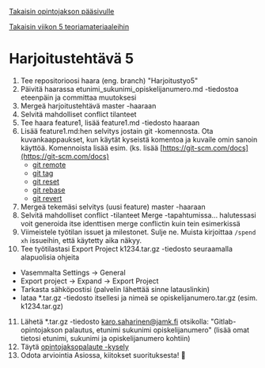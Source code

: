 [Takaisin opintojakson pääsivulle](README.md)

[Takaisin viikon 5 teoriamateriaaleihin](src/vko/vko05.md)

# Harjoitustehtävä 5

1. Tee repositorioosi haara (eng. branch) "Harjoitustyo5"
2. Päivitä haarassa etunimi_sukunimi_opiskelijanumero.md -tiedostoa eteenpäin ja committaa muutoksesi
3. Mergeä harjoitustehtävä master -haaraan
4. Selvitä mahdolliset conflict tilanteet
5. Tee haara feature1, lisää feature1.md -tiedosto haaraan
6. Lisää feature1.md:hen selvitys jostain git -komennosta. Ota kuvankaappaukset, kun käytät kyseistä komentoa ja kuvaile omin sanoin käyttöä. Komennoista lisää esim. (ks. lisää [https://git-scm.com/docs](https://git-scm.com/docs)
   - [git remote](https://git-scm.com/docs/git-remote)
   - [git tag](https://git-scm.com/docs/git-tag)
   - [git reset](https://git-scm.com/docs/git-reset)
   - [git rebase](https://git-scm.com/docs/git-rebase)
   - [git revert](https://git-scm.com/docs/git-revert)
7. Mergeä tekemäsi selvitys (uusi feature) master -haaraan
8. Selvitä mahdolliset conflict -tilanteet Merge -tapahtumissa... halutessasi voit generoida itse identtisen merge conflictin kuin tein esimerkissä
9. Viimeistele työtilan issuet ja milestonet. Sulje ne. Muista kirjoittaa `/spend xh` issueihin, että käytetty aika näkyy.
10. Tee työtilastasi Export Project k1234.tar.gz -tiedosto seuraamalla alapuolisia ohjeita
   - Vasemmalta Settings -> General
   - Export project -> Expand -> Export Project
   - Tarkasta sähköpostisi (palvelin lähettää sinne latauslinkin)
   - lataa *.tar.gz -tiedosto itsellesi ja nimeä se opiskelijanumero.tar.gz (esim. k1234.tar.gz)
11. Lähetä *.tar.gz -tiedosto karo.saharinen@jamk.fi otsikolla: "Gitlab-opintojakson palautus, etunimi sukunimi opiskelijanumero" (lisää omat tietosi etunimi, sukunimi ja opiskelijanumero kohtiin)
12. Täytä [opintojaksopalaute -kysely](https://link.webropolsurveys.com/S/52BD46ED39D646B9)
13. Odota arviointia Asiossa, kiitokset suorituksesta! :tada:
